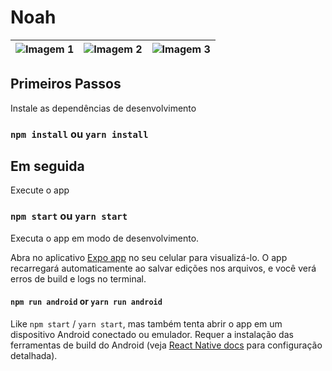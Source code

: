 # Noah
| ![Imagem 1](https://i.imgur.com/TrcyBrg.png) | ![Imagem 2](https://i.imgur.com/MywUr5W.png) | ![Imagem 3](https://i.imgur.com/Zsz0hB2.png) |
| --- | --- | --- |



## Primeiros Passos

Instale as dependências de desenvolvimento

### `npm install` ou `yarn install`

## Em seguida

Execute o app

### `npm start` ou `yarn start`

Executa o app em modo de desenvolvimento.

Abra no aplicativo [Expo app](https://expo.io) no seu celular para visualizá-lo. O app recarregará automaticamente ao salvar edições nos arquivos, e você verá erros de build e logs no terminal.

#### `npm run android` or `yarn run android`

Like `npm start` / `yarn start`, mas também tenta abrir o app em um dispositivo Android conectado ou emulador. Requer a instalação das ferramentas de build do Android (veja [React Native docs](https://facebook.github.io/react-native/docs/getting-started.html) para configuração detalhada).